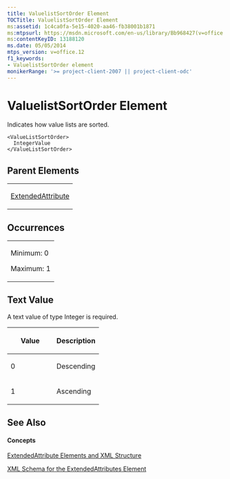 ```yaml
---
title: ValuelistSortOrder Element
TOCTitle: ValuelistSortOrder Element
ms:assetid: 1c4ca0fa-5e15-4020-aa46-fb38001b1871
ms:mtpsurl: https://msdn.microsoft.com/en-us/library/Bb968427(v=office.12)
ms:contentKeyID: 13188120
ms.date: 05/05/2014
mtps_version: v=office.12
f1_keywords:
- ValuelistSortOrder element
monikerRange: '>= project-client-2007 || project-client-odc'
---
```


# ValuelistSortOrder Element




Indicates how value lists are sorted.

    <ValueListSortOrder>
      IntegerValue
    </ValueListSortOrder>

## Parent Elements

<table>
<colgroup>
<col style="width: 100%" />
</colgroup>
<tbody>
<tr class="odd">
<td><p><a href="bb968669(v=office.12).md">ExtendedAttribute</a></p></td>
</tr>
</tbody>
</table>

## Occurrences

<table>
<colgroup>
<col style="width: 100%" />
</colgroup>
<tbody>
<tr class="odd">
<td><p>Minimum: 0</p>
<p>Maximum: 1</p></td>
</tr>
</tbody>
</table>

## Text Value

A text value of type Integer is required.

<table>
<colgroup>
<col style="width: 50%" />
<col style="width: 50%" />
</colgroup>
<thead>
<tr class="header">
<th><p>Value</p></th>
<th><p>Description</p></th>
</tr>
</thead>
<tbody>
<tr class="odd">
<td><p>0</p></td>
<td><p>Descending</p></td>
</tr>
<tr class="even">
<td><p>1</p></td>
<td><p>Ascending</p></td>
</tr>
</tbody>
</table>

## See Also

#### Concepts

[ExtendedAttribute Elements and XML Structure](bb968579\(v=office.12\).md)

[XML Schema for the ExtendedAttributes Element](bb968705\(v=office.12\).md)

